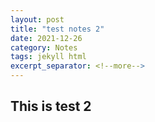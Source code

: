 ```yaml
---
layout: post
title: "test notes 2"
date: 2021-12-26
category: Notes
tags: jekyll html
excerpt_separator: <!--more-->
---
```


## This is test 2

<!--more-->